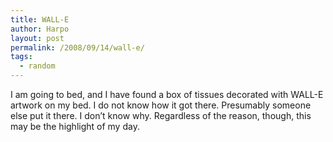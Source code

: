 ```yaml
---
title: WALL-E
author: Harpo
layout: post
permalink: /2008/09/14/wall-e/
tags:
  - random
---
```

I am going to bed, and I have found a box of tissues decorated with WALL-E artwork on my bed. I do not know how it got there. Presumably someone else put it there. I don&#8217;t know why. Regardless of the reason, though, this may be the highlight of my day.